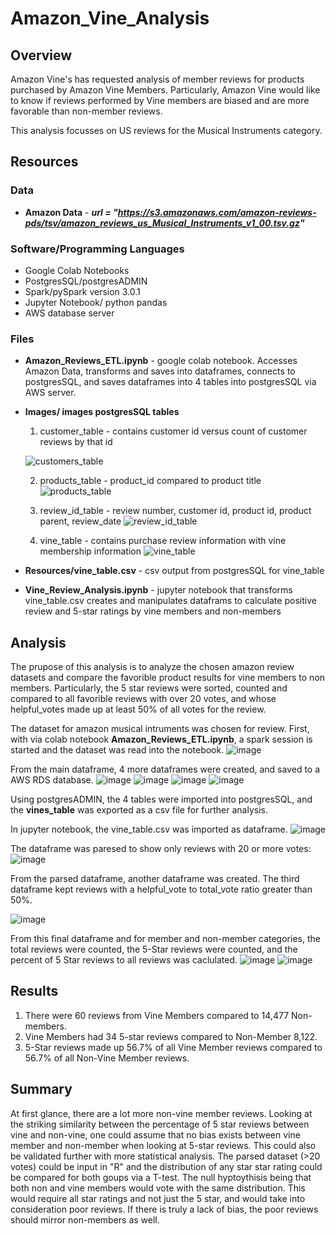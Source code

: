 # Amazon_Vine_Analysis

## Overview

Amazon Vine's has requested analysis of member reviews for products purchased by Amazon Vine Members.  Particularly, Amazon Vine would like to know if reviews performed by Vine members are biased and are more favorable than non-member reviews.  

This analysis focusses on US reviews for the Musical Instruments category.

## Resources

### Data

  * **Amazon Data** - ***url = "https://s3.amazonaws.com/amazon-reviews-pds/tsv/amazon_reviews_us_Musical_Instruments_v1_00.tsv.gz"***

### Software/Programming Languages

  * Google Colab Notebooks
  * PostgresSQL/postgresADMIN
  * Spark/pySpark version 3.0.1
  * Jupyter Notebook/ python pandas
  * AWS database server

### Files

  * **Amazon_Reviews_ETL.ipynb** - google colab notebook.  Accesses Amazon Data, transforms and saves into dataframes, connects to postgresSQL, and saves dataframes into 4 tables into postgresSQL via AWS server.
  * **Images/ images postgresSQL tables**
    1. customer_table - contains customer id  versus count of customer reviews by that id
    
    ![customers_table](https://user-images.githubusercontent.com/91850824/161400611-58a9a52b-ffdc-46ad-98de-443d92723fac.png)

    2. products_table - product_id compared to product title
    ![products_table](https://user-images.githubusercontent.com/91850824/161400616-52fa4780-48a4-4722-acfc-e5693c5ffef2.png)

    
    3. review_id_table - review number, customer id, product id, product parent, review_date
    ![review_id_table](https://user-images.githubusercontent.com/91850824/161400619-5d049ef1-a799-43be-9149-1234b55daab1.png)

    
    4. vine_table - contains purchase review information with vine membership information
    ![vine_table](https://user-images.githubusercontent.com/91850824/161400624-5ea97155-f48a-4572-92ca-9e378598d1b3.png)

  * **Resources/vine_table.csv** - csv output from postgresSQL for vine_table
  * **Vine_Review_Analysis.ipynb** - jupyter notebook that transforms vine_table.csv creates and manipulates dataframs to calculate positive review and 5-star ratings by vine members and non-members

## Analysis

The prupose of this analysis is to analyze the chosen amazon review datasets and compare the favorible product results for vine members to non members.  Particularly, the 5 star reviews were sorted, counted and compared to all favorible reviews with over 20 votes, and whose helpful_votes made up at least 50% of all votes for the review.

The dataset for amazon musical intruments was chosen for review.  First, with via colab notebook **Amazon_Reviews_ETL.ipynb**, a spark session is started and the dataset was read into the notebook.
![image](https://user-images.githubusercontent.com/91850824/161400968-e6cd9dec-476d-4a14-a00d-6011d7cad51c.png)

From the main dataframe, 4 more dataframes were created, and saved to a AWS RDS database.
![image](https://user-images.githubusercontent.com/91850824/161401001-1765f742-c1d4-4672-8c58-8055fe361695.png)
![image](https://user-images.githubusercontent.com/91850824/161401007-dae5d467-ab5f-45be-b58d-0271c026b732.png)
![image](https://user-images.githubusercontent.com/91850824/161401014-82fb615e-68f2-44c2-a922-ea133bcd0051.png)
![image](https://user-images.githubusercontent.com/91850824/161401017-5a9cf4ed-9bce-4f56-bcf2-d07951dbe75f.png)

Using postgresADMIN, the 4 tables were imported into postgresSQL, and the **vines_table** was exported as a csv file for further analysis.  

In jupyter notebook, the vine_table.csv was imported as dataframe.
![image](https://user-images.githubusercontent.com/91850824/161401531-fab60877-1e76-400c-bafb-f280b9bf55dd.png)

The dataframe was paresed to show only reviews with 20 or more votes:
![image](https://user-images.githubusercontent.com/91850824/161401548-a8e31486-34a3-4175-8073-2f496e6ce124.png)

From the parsed dataframe, another dataframe was created.  The third dataframe kept reviews with a helpful_vote to total_vote ratio greater than 50%.  

![image](https://user-images.githubusercontent.com/91850824/161401659-e7498f92-9e9b-481f-aeb1-a3a2ac4540dd.png)

From this final dataframe and for member and non-member categories,  the total reviews were counted, the 5-Star reviews were counted, and the percent of 5 Star reviews to all reviews was caclulated.
![image](https://user-images.githubusercontent.com/91850824/161401741-536c6806-178d-4cdd-8e6d-10dd6614f4b2.png)
![image](https://user-images.githubusercontent.com/91850824/161401743-aa15c10c-945c-48fb-bf9c-09dc30e13633.png)

## Results

1.  There were 60 reviews from Vine Members compared to 14,477 Non-members.
2.  Vine Members had 34 5-star reviews compared to Non-Member 8,122.
3.  5-Star reviews made up 56.7% of all Vine Member reviews compared to 56.7% of all Non-Vine Member reviews.

## Summary

At first glance, there are a lot more non-vine member reviews.  Looking at the striking similarity between the percentage of 5 star reviews between vine and non-vine, one could assume that no bias exists between vine member and non-member when looking at 5-star reviews.  This could also be validated further with more statistical analysis.  The parsed dataset (>20 votes) could be input in "R" and the distribution of any star star rating could be compared for both goups via a T-test.  The null hyptoythisis being that both non and vine members would vote with the same distribution. This would require all star ratings and not just the 5 star, and would take into consideration poor reviews.  If there is truly a lack of bias, the poor reviews should mirror non-members as well.  







